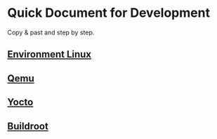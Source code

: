 # Quick Document for Development

Copy & past and step by step.

## [Environment Linux](quick-environment-linux.md)

## [Qemu](quick-qemu.md)

## [Yocto](quick-yocto.md)

## [Buildroot](quick-buildroot.md)